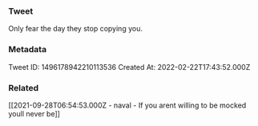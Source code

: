### Tweet
Only fear the day they stop copying you.

### Metadata
Tweet ID: 1496178942210113536
Created At: 2022-02-22T17:43:52.000Z

### Related
[[2021-09-28T06:54:53.000Z - naval - If you arent willing to be mocked youll never be]]

